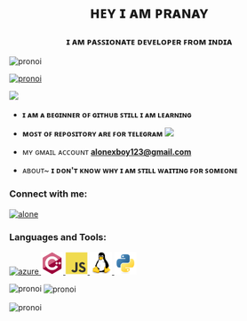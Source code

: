 <h1 align="center">ʜᴇʏ ɪ ᴀᴍ ᴘʀᴀɴᴀʏ</h1>
<h3 align="center">ɪ ᴀᴍ ᴘᴀꜱꜱɪᴏɴᴀᴛᴇ ᴅᴇᴠᴇʟᴏᴘᴇʀ ꜰʀᴏᴍ ɪɴᴅɪᴀ</h3>

<p align="left"> <img src="https://komarev.com/ghpvc/?username=pronoi&label=Profile%20views&color=0e75b6&style=flat" alt="pronoi" /> </p>

<p align="left"> <a href="https://github.com/ryo-ma/github-profile-trophy"><img src="https://github-profile-trophy.vercel.app/?username=pronoi" alt="pronoi" /></a> </p>

<a href="https://t.me/ALONExBOY"><img src="https://img.shields.io/badge/Contact-%20Developer-blue.svg?style=for-the-badge&logo=Telegram"></a>

- **ɪ ᴀᴍ ᴀ ʙᴇɢɪɴɴᴇʀ ᴏꜰ ɢɪᴛʜᴜʙ ꜱᴛɪʟʟ ɪ ᴀᴍ ʟᴇᴀʀɴɪɴɢ**

- **ᴍᴏꜱᴛ ᴏꜰ ʀᴇᴘᴏꜱɪᴛᴏʀʏ ᴀʀᴇ ꜰᴏʀ ᴛᴇʟᴇɢʀᴀᴍ** <a href="https://telegram.org/dl"><img src="https://img.shields.io/badge/-%20-blue.svg?style=for-the-badge&logo=Telegram"></a>

- ᴍʏ ɢᴍᴀɪʟ ᴀᴄᴄᴏᴜɴᴛ **alonexboy123@gmail.com**

- ᴀʙᴏᴜᴛ~ **ɪ ᴅᴏɴ'ᴛ ᴋɴᴏᴡ ᴡʜʏ ɪ ᴀᴍ ꜱᴛɪʟʟ ᴡᴀɪᴛɪɴɢ ꜰᴏʀ ꜱᴏᴍᴇᴏɴᴇ**

<h3 align="left">Connect with me:</h3>
<p align="left">
<a href="https://twitter.com/alone" target="blank"><img align="center" src="https://raw.githubusercontent.com/rahuldkjain/github-profile-readme-generator/master/src/images/icons/Social/twitter.svg" alt="alone" height="30" width="40" /></a>
</p>

<h3 align="left">Languages and Tools:</h3>
<p align="left"> <a href="https://azure.microsoft.com/en-in/" target="_blank" rel="noreferrer"> <img src="https://www.vectorlogo.zone/logos/microsoft_azure/microsoft_azure-icon.svg" alt="azure" width="40" height="40"/> </a> <a href="https://www.w3schools.com/cpp/" target="_blank" rel="noreferrer"> <img src="https://raw.githubusercontent.com/devicons/devicon/master/icons/cplusplus/cplusplus-original.svg" alt="cplusplus" width="40" height="40"/> </a> <a href="https://developer.mozilla.org/en-US/docs/Web/JavaScript" target="_blank" rel="noreferrer"> <img src="https://raw.githubusercontent.com/devicons/devicon/master/icons/javascript/javascript-original.svg" alt="javascript" width="40" height="40"/> </a> <a href="https://www.linux.org/" target="_blank" rel="noreferrer"> <img src="https://raw.githubusercontent.com/devicons/devicon/master/icons/linux/linux-original.svg" alt="linux" width="40" height="40"/> </a> <a href="https://www.python.org" target="_blank" rel="noreferrer"> <img src="https://raw.githubusercontent.com/devicons/devicon/master/icons/python/python-original.svg" alt="python" width="40" height="40"/> </a> </p>

<p><img align="left" src="https://github-readme-stats.vercel.app/api/top-langs?username=pronoi&show_icons=true&locale=en&layout=compact" alt="pronoi" /></p>

<p>&nbsp;<img align="center" src="https://github-readme-stats.vercel.app/api?username=pronoi&show_icons=true&locale=en" alt="pronoi" /></p>

<p><img align="center" src="https://github-readme-streak-stats.herokuapp.com/?user=pronoi&" alt="pronoi" /></p>
